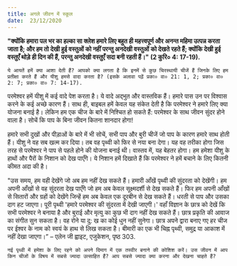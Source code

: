 ```yaml
---
title: अगले जीवन में स्कूल
date:  23/12/2020
---
```


**"क्योंकि हमारा पल भर का हल्का सा क्लेश हमारे लिए बहुत ही महत्त्वपूर्ण और अनन्त महिमा उत्पन्न करता जाता है; और हम तो देखी हुई वस्तुओं को नहीं परन्तु अनदेखी वस्तुओं को देखते रहते हैं; क्योंकि देखी हुई वस्तुएँ थोड़े ही दिन की हैं, परन्तु अनदेखी वस्तुएँ सदा बनी रहती हैं।" (2 कुरि० 4: 17-19).**

`ये आयतें हमें क्या आशा देती हैं? आपको क्या लगता है कि इनमें से कुछ चिरस्थायी चीजें हैं जिनके लिए हम प्रतीक्षा करते हैं और यीशु हमसे वादा करता है? (इसके अलावा पढ़ें प्रका० वा० 21: 1, 2; प्रका० वा० 2: 7; प्रका० वा० 7: 14-17).`

परमेश्वर हमें यीशु में कई वादे पेश करता है। ये वादे अद्भुत और वास्तविक हैं। हमारे पास उन पर विश्वास करने के कई अच्छे कारण हैं। साथ ही, बाइबल हमें केवल यह संकेत देती है कि परमेश्वर ने हमारे लिए क्या योजना बनाई है। लेकिन हम एक चीज के बारे में निश्चित हो सकते हैं: परमेश्वर के साथ जीवन सुंदर होने वाला है। सोचें कि पाप के बिना जीवन कितना शानदार होगा!

हमारे सभी दुखों और पीड़ाओं के बारे में भी सोचें, सभी पाप और बुरी चीजें जो पाप के कारण हमारे साथ होती हैं। यीशु ने वह सब खत्म कर दिया। तब वह पृथ्वी को फिर से नया बना देगा। यह वह तरीका होगा जिस तरह से परमेश्वर ने पाप से पहले होने की योजना बनाई थी। वास्तव में, यह बेहतर होगा। हम हमेशा यीशु के हाथों और पैरों के निशान को देख पाएँगे। ये निशान हमें दिखाते हैं कि परमेश्वर ने हमें बचाने के लिए कितनी कीमत अदा की है।

"उस समय, हम वही देखेंगे जो अब हम नहीं देख सकते हैं। हमारी आँखें पृथ्वी की सुंदरता को देखेंगी। हम अपनी आँखों से वह सुंदरता देख पाएँगे जो हम अब केवल सूक्ष्मदर्शी से देख सकते हैं। फिर हम अपनी आँखों से सितारों और ग्रहों को देखेंगे जिन्हें हम अब केवल एक दूरबीन से देख सकते हैं। धरती से पाप और उसका दाग हट जाएगा। पूरी पृथ्वी 'हमारे परमेश्वर की सुंदरता में देखी जाएगी।' वहाँ विज्ञान के छात्र को देखें कि सभी परमेश्वर ने बनाया है और बुराई और मृत्यु का कुछ भी दाग नहीं देख सकते हैं। छात्र प्रकृति की आवाज का संगीत सुन सकता है। वह रोने या दु: ख का कोई धुन नहीं सुनेगा। छात्र अपने द्वारा बनाए गए हर चीज पर ईश्वर के नाम को स्वयं के हाथ से लिख सकता है। बीमारी का एक भी चिह्न पृथ्वी, समुद्र या आकाश में नहीं देखा जाएगा।” – एलेन जी ह्वाइट, एजुकेशन, पृष्ठ 303.

`नई पृथ्वी में हमेशा के लिए रहने को अपने दिमाग में एक तस्वीर बनाने की कोशिश करें। उस जीवन में आप किन चीजों के विषय में सबसे ज्यादा उत्साहित हैं? आप सबसे ज्यादा क्या करना और देखना चाहते हैं?`